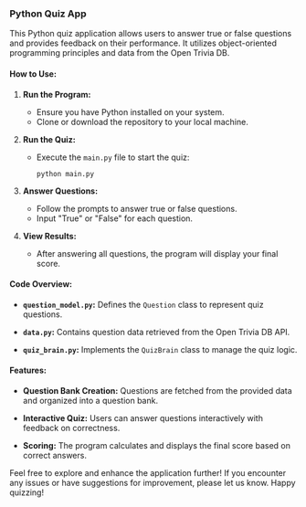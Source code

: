 ### Python Quiz App

This Python quiz application allows users to answer true or false questions and provides feedback on their performance. It utilizes object-oriented programming principles and data from the Open Trivia DB.

#### How to Use:

1. **Run the Program:**
   - Ensure you have Python installed on your system.
   - Clone or download the repository to your local machine.

2. **Run the Quiz:**
   - Execute the `main.py` file to start the quiz:
     ```
     python main.py
     ```

3. **Answer Questions:**
   - Follow the prompts to answer true or false questions.
   - Input "True" or "False" for each question.

4. **View Results:**
   - After answering all questions, the program will display your final score.

#### Code Overview:

- **`question_model.py`:** Defines the `Question` class to represent quiz questions.

- **`data.py`:** Contains question data retrieved from the Open Trivia DB API.

- **`quiz_brain.py`:** Implements the `QuizBrain` class to manage the quiz logic.

#### Features:

- **Question Bank Creation:** Questions are fetched from the provided data and organized into a question bank.

- **Interactive Quiz:** Users can answer questions interactively with feedback on correctness.

- **Scoring:** The program calculates and displays the final score based on correct answers.

Feel free to explore and enhance the application further! If you encounter any issues or have suggestions for improvement, please let us know. Happy quizzing!
